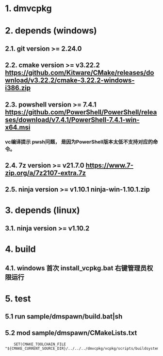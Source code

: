 # 1. dmvcpkg


# 2. depends (windows)

## 2.1. git version >= 2.24.0

## 2.2. cmake version >= v3.22.2 https://github.com/Kitware/CMake/releases/download/v3.22.2/cmake-3.22.2-windows-i386.zip


## 2.3. powshell version >= 7.4.1  https://github.com/PowerShell/PowerShell/releases/download/v7.4.1/PowerShell-7.4.1-win-x64.msi

### vc编译提示 pwsh问题， 是因为PowerShell版本太低不支持对应的命令。

## 2.4. 7z version >= v21.7.0 https://www.7-zip.org/a/7z2107-extra.7z

## 2.5. ninja version >= v1.10.1 ninja-win-1.10.1.zip

# 3. depends (linux)

## 3.1. ninja version >= v1.10.2

# 4. build

## 4.1. windows 首次 install_vcpkg.bat 右键管理员权限运行

# 5. test
## 5.1 run sample/dmspawn/build.bat|sh
## 5.2 mod sample/dmspawn/CMakeLists.txt
```
    SET(CMAKE_TOOLCHAIN_FILE "${CMAKE_CURRENT_SOURCE_DIR}/../../../dmvcpkg/vcpkg/scripts/buildsystems/vcpkg.cmake")
```